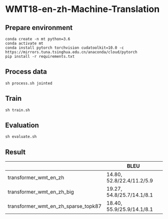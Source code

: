 # WMT18-en-zh-Machine-Translation

## Prepare environment

```
conda create -n mt python=3.6
conda activate mt
conda install pytorch torchvision cudatoolkit=10.0 -c https://mirrors.tuna.tsinghua.edu.cn/anaconda/cloud/pytorch
pip install -r requirements.txt 
```

## Process data

```
sh process.sh jointed
```

## Train

```
sh train.sh
```

## Evaluation

```
sh evaluate.sh
```

## Result

|                       | BLEU |
| --------------------- | ---- |
| transformer_wmt_en_zh | 14.80, 52.8/22.4/11.2/5.9 |
| transformer_wmt_en_zh_big| 19.27, 54.8/25.7/14.1/8.1 |
| transformer_wmt_en_zh_sparse_topk87| 18.40, 55.9/25.9/14.1/8.1 | 
